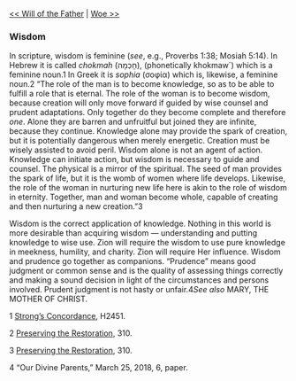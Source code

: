 [<< Will of the Father](Will%20of%20the%20Father.md)  |  [Woe >>](Woe.md)

### Wisdom
In scripture, wisdom is feminine (*see*, e.g., Proverbs 1:38; Mosiah 5:14). In Hebrew it is called *chokmah* (חָכְמָה), (phonetically khokmaw´) which is a feminine noun.1 In Greek it is *sophia* (σοφία) which is, likewise, a feminine noun.2 “The role of the man is to become knowledge, so as to be able to fulfill a role that is eternal. The role of the woman is to become wisdom, because creation will only move forward if guided by wise counsel and prudent adaptations. Only together do they become complete and therefore *one*. Alone they are barren and unfruitful but joined they are infinite, because they continue. Knowledge alone may provide the spark of creation, but it is potentially dangerous when merely energetic. Creation must be wisely assisted to avoid peril. Wisdom alone is not an agent of action. Knowledge can initiate action, but wisdom is necessary to guide and counsel. The physical is a mirror of the spiritual. The seed of man provides the spark of life, but it is the womb of women where life develops. Likewise, the role of the woman in nurturing new life here is akin to the role of wisdom in eternity. Together, man and woman become whole, capable of creating and then nurturing a new creation.”3

Wisdom is the correct application of knowledge. Nothing in this world is more desirable than acquiring wisdom — understanding and putting knowledge to wise use. Zion will require the wisdom to use pure knowledge in meekness, humility, and charity. Zion will require Her influence. Wisdom and prudence go together as companions. “Prudence” means good judgment or common sense and is the quality of assessing things correctly and making a sound decision in light of the circumstances and persons involved. Prudent judgment is not hasty or unfair.4*See also* MARY, THE MOTHER OF CHRIST.



1
[Strong’s Concordance](#), H2451.


2
[Preserving the Restoration](#), 310.


3
[Preserving the Restoration](#), 310.


4 “Our Divine Parents,” March 25, 2018, 6, paper.
